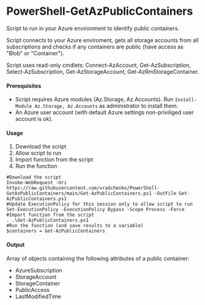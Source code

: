 # PowerShell-GetAzPublicContainers
Script to run in your Azure environment to identify public containers.

Script connects to your Azure enviroment, gets all storage accounts from all subscriptions and checks if any containers are public (have access as "Blob" or "Container").

Script uses read-only cmdlets: Connect-AzAccount, Get-AzSubscription, Select-AzSubscription, Get-AzStorageAccount, Get-AzRmStorageContainer.

#### Prerequisites
- Script requires Azure modules (Az.Storage, Az.Accounts). Run `Install-Module Az.Storage, Az.Accounts` as administrator to install them.
- An Azure user account (with default Azure settings non-priviliged user account is ok).

#### Usage
 1. Download the script
 2. Allow script to run
 3. Import function from the script
 4. Run the function
 
 ```
 #Download the script
 Invoke-WebRequest -Uri https://raw.githubusercontent.com/vradchenko/PowerShell-GetAzPublicContainers/main/Get-AzPublicContainers.ps1 -OutFile Get-AzPublicContainers.ps1
 #Update ExecutionPolicy for this session only to allow script to run
 Set-ExecutionPolicy -ExecutionPolicy Bypass -Scope Process -Force
 #Import function from the script
 . .\Get-AzPublicContainers.ps1
 #Run the function (and save results to a variable)
 $containers = Get-AzPublicContainers
 ```
#### Output

Array of objects containing the following attributes of a public container:
 - AzureSubscription
 - StorageAccount
 - StorageContainer
 - PublicAccess
 - LastModifiedTime
